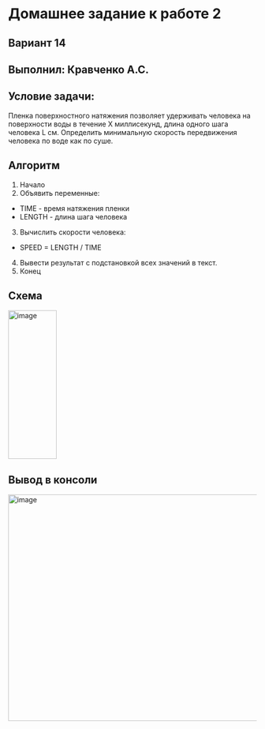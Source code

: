<h1>Домашнее задание к работе 2</h1>

<h2>Вариант 14</h2>
<h2>Выполнил: Кравченко А.С.</h2>

<h2>Условие задачи:</h2>
Пленка поверхностного натяжения позволяет удерживать человека на поверхности воды в течение Х миллисекунд,
длина одного шага человека L см. Определить минимальную скорость передвижения человека по воде как по суше.

<h2>Алгоритм</h2>

1. Начало 
2. Объявить переменные:
  - TIME - время натяжения пленки
  - LENGTH - длина шага человека
3. Вычислить скорости человека:
  - SPEED = LENGTH / TIME
4. Вывести результат с подстановкой всех значений в текст.
5. Конец

<h2>Схема</h2>
<img width="98" height="301" alt="image" src="https://github.com/user-attachments/assets/e2c79a8a-d249-4794-9473-4581bcecc894" />

<h2>Вывод в консоли</h2>
<img width="1471" height="459" alt="image" src="https://github.com/user-attachments/assets/d29761c1-78bd-4030-9d84-27cc803e8df6" />
